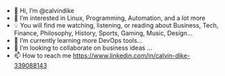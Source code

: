 - 👋 Hi, I’m @calvindike
- 👀 I’m interested in Linux, Programming, Automation, and a lot more
- 💡 You will find me watching, listening, or reading about Business, Tech, Finance, Philosophy, History, Sports, Gaming, Music, Design...
- 🌱 I’m currently learning more DevOps tools...
- 💞️ I’m looking to collaborate on business ideas ...
- 📫 How to reach me https://www.linkedin.com/in/calvin-dike-339088143 

<!---
calvindike/calvindike is a ✨ special ✨ repository because its `README.md` (this file) appears on your GitHub profile.
You can click the Preview link to take a look at your changes.
--->
